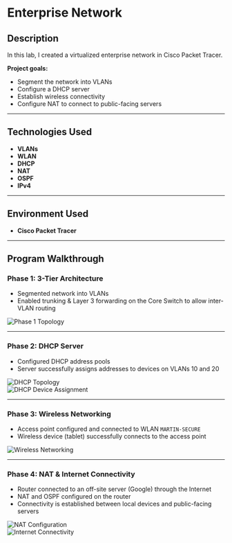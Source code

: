 # Enterprise Network

## Description
In this lab, I created a virtualized enterprise network in Cisco Packet Tracer.  

**Project goals:**
- Segment the network into VLANs  
- Configure a DHCP server  
- Establish wireless connectivity  
- Configure NAT to connect to public-facing servers  

---

## Technologies Used
- **VLANs**
- **WLAN**
- **DHCP**
- **NAT**
- **OSPF**
- **IPv4**

---

## Environment Used
- **Cisco Packet Tracer**

---

## Program Walkthrough

### Phase 1: 3-Tier Architecture
- Segmented network into VLANs  
- Enabled trunking & Layer 3 forwarding on the Core Switch to allow inter-VLAN routing  

![Phase 1 Topology](https://i.imgur.com/yourPhase1Image.png)

---

### Phase 2: DHCP Server
- Configured DHCP address pools  
- Server successfully assigns addresses to devices on VLANs 10 and 20  

![DHCP Topology](https://i.imgur.com/ny9pnYc.png)  
![DHCP Device Assignment](https://i.imgur.com/sQKEJEy.png)

---

### Phase 3: Wireless Networking
- Access point configured and connected to WLAN `MARTIN-SECURE`  
- Wireless device (tablet) successfully connects to the access point  

![Wireless Networking](https://i.imgur.com/X4ijttf.png)

---

### Phase 4: NAT & Internet Connectivity
- Router connected to an off-site server (Google) through the Internet  
- NAT and OSPF configured on the router  
- Connectivity is established between local devices and public-facing servers  

![NAT Configuration](https://i.imgur.com/FOYiUOb.png)  
![Internet Connectivity](https://i.imgur.com/8zv33QD.png)

